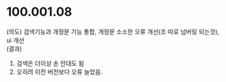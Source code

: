 # 100.001.08
(의도) 검색기능과 개정문 기능 통합, 개정문 소소한 오류 개선(조 따로 넘버링 되는것), ui 개선 <br>
(결과)
1. 검색은 더이상 손 안대도 됨
2. 오히려 이전 버전보다 오류 늘었음. 
